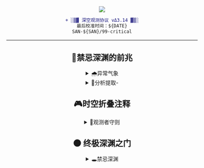 <!-- 星空观测站主控面板 -->
<div align="center">
  <img src="https://raw.githubusercontent.com/Catharus-IE/Docu-mentos/main/.github/svgs/magic_radar.svg">
  
  ```diff
+ ░▒▓ 深空观测协议 vΔ3.14 ▓▒░
最后校准时间：${DATE}
SAN-${SAN}/99-critical

  ```


---
 ## 🧿**禁忌深渊的前兆**

<details>
 <summary>🌧️异常气象</summary>
  

- **拉莱耶星云异常波动**  
  `检测到异常的异步能量辐射`  
  ![污染指数](https://progress-bar.dev/88/?title=理智污染&color=9b59b6)

- **敦威治代码风暴**  
  `在二进制洪流中发现非欧几里得结构`  
  ![混沌值](https://progress-bar.dev/120/?title=混沌指数&color=ff69b4)

- **印斯茅斯数据潮汐**  
  `深海commit中涌现鱼人族基因序列`  
  ![异化率](https://progress-bar.dev/100/?title=血肉异化&color=00ff9d)
  </details>


 <details> 
 <summary>🔭分析提取-</summary>
 <pre>
   
``` diff
 + [√] "接收到拉莱耶低频脉冲",
 ! [≈] "检测到非欧几何波形",
 - [×] "发现未知commit记录",
 + [√] "WARNING: 旧印衰减中"

### 📖 《蠕虫之秘》摘录
> "当三个bug同时消失时，定有第四个在暗处滋生"  
> —— 阿卜杜拉·阿尔哈萨德 第4卷Δ章 
```
</details>

## 🎮**时空折叠注释**
 <details>
 <summary>🌌观测者守则</summary>
  
  ```diff
+ [√] 每月Δ3日校准星位坐标
! [≈] 毕宿五升起时禁用异步协议
- [×] 禁止直视未经滤波的console.log
+ [√] 所有发现必须用R'lyeh文记录

```
</details>


## 🌑 **终极深渊之门**
<details>
 <summary>🕳禁忌深渊</summary>
  
 ## 🧿 **禁忌知识矩阵**
| 观测领域        | 危险描述                     | 旧印标记                 |
|-----------------|------------------------------|--------------------------|
| 克苏鲁的苏醒    | 检测到海底城市的脉冲信号     | ![旧印](https://img.icons8.com/color/48/000000/cthulhu.png) |
| 犹格的银匙      | 观测到11维度的类型系统       | ![银匙](https://img.icons8.com/color/48/000000/elder-sign.png) |
| 奈亚的化身      | 发现自动生成的千面文档       | ![千面](https://img.icons8.com/color/48/000000/shoggoth.png) |

---

<!-- 隐藏的ASCII艺术彩蛋 -->
<details>
<summary>🌀🌀🌀 三重警告！绝对不要展开！🌀🌀🌀</summary>
<pre>
          _,,,_     
       .-`     `-.  
      /           \ 
     ;    Cthulhu  ;
     |           ,,, 
     |,,       ,;'S |
     `'T,     ;' ; /
        `\    |  / /
          \   | /_/
          |__.-'



[![进入深渊](https://img.shields.io/badge/最终警告-不要点击！-red?style=for-the-badge)](https://www.youtube.com/watch?v=dQw4w9WgXcQ)

</details>
